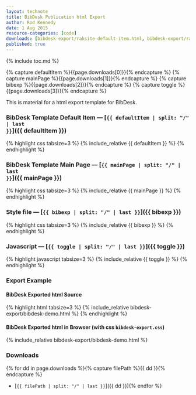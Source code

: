 ```yaml
---
layout: technote
title: BibDesk Publication html Export
author: Rod Kennedy
date: 1 Aug 2015
resource-categories: [code]
downloads: [bibdesk-export/raksite-default-item.html, bibdesk-export/raksite-main-page.html, bibdesk-export/bibdesk-export.css, bibdesk-export/toggle.js]
published: true
---
```


{% include toc.md %}

{% capture defaultItem %}{{page.downloads[0]}}{% endcapture %}
{% capture mainPage %}{{page.downloads[1]}}{% endcapture %}
{% capture bibexp %}{{page.downloads[2]}}{% endcapture %}
{% capture toggle %}{{page.downloads[3]}}{% endcapture %}

This is material for a html export template for BibDesk.

### BibDesk Template Default Item &mdash; [<code>{{ defaultItem | split: "/" | last }}</code>]({{ defaultItem }})

{% highlight css tabsize=3 %}
{% include_relative {{ defaultItem }} %}
{% endhighlight %}

### BibDesk Template Main Page &mdash; [<code>{{ mainPage | split: "/" | last }}</code>]({{ mainPage }})

{% highlight css tabsize=3 %}
{% include_relative {{ mainPage }} %}
{% endhighlight %}

### Style file &mdash; [<code>{{ bibexp | split: "/" | last }}</code>]({{ bibexp }})

{% highlight css tabsize=3 %}
{% include_relative {{ bibexp }} %}
{% endhighlight %}

### Javascript &mdash; [<code>{{ toggle | split: "/" | last }}</code>]({{ toggle }})

{% highlight javascript tabsize=3 %}
{% include_relative {{ toggle }} %}
{% endhighlight %}

### Export Example

#### BibDesk Exported html Source

{% highlight html tabsize=3 %}
{% include_relative bibdesk-export/bibdesk-demo.html %}
{% endhighlight %}

#### BibDesk Exported html in Browser (with css <code>bibdesk-export.css</code>)

{% include_relative bibdesk-export/bibdesk-demo.html %}

### Downloads

{% for dd in page.downloads %}{% capture filePath %}{{ dd }}{% endcapture %}
- [<code>{{ filePath | split: "/" | last }}</code>]({{ dd }}){% endfor %}
